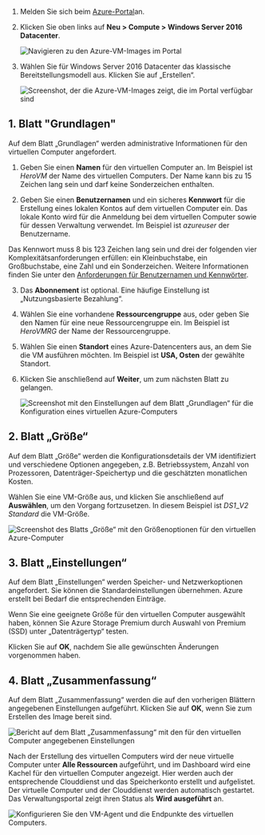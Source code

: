 1. Melden Sie sich beim [Azure-Portal](https://portal.azure.com)an.

2. Klicken Sie oben links auf **Neu > Compute > Windows Server 2016 Datacenter**.

    ![Navigieren zu den Azure-VM-Images im Portal](./media/virtual-machines-common-portal-create-fqdn/marketplace-new.png)

3. Wählen Sie für Windows Server 2016 Datacenter das klassische Bereitstellungsmodell aus. Klicken Sie auf „Erstellen“.

    ![Screenshot, der die Azure-VM-Images zeigt, die im Portal verfügbar sind](./media/virtual-machines-common-portal-create-fqdn/deployment-classic-model.png)

## <a name="1-basics-blade"></a>1. Blatt "Grundlagen"

Auf dem Blatt „Grundlagen“ werden administrative Informationen für den virtuellen Computer angefordert.

1. Geben Sie einen **Namen** für den virtuellen Computer an. Im Beispiel ist _HeroVM_ der Name des virtuellen Computers. Der Name kann bis zu 15 Zeichen lang sein und darf keine Sonderzeichen enthalten.

2. Geben Sie einen **Benutzernamen** und ein sicheres **Kennwort** für die Erstellung eines lokalen Kontos auf dem virtuellen Computer ein. Das lokale Konto wird für die Anmeldung bei dem virtuellen Computer sowie für dessen Verwaltung verwendet. Im Beispiel ist _azureuser_ der Benutzername.

 Das Kennwort muss 8 bis 123 Zeichen lang sein und drei der folgenden vier Komplexitätsanforderungen erfüllen: ein Kleinbuchstabe, ein Großbuchstabe, eine Zahl und ein Sonderzeichen. Weitere Informationen finden Sie unter den [Anforderungen für Benutzernamen und Kennwörter](../articles/virtual-machines/windows/faq.md).

3. Das **Abonnement** ist optional. Eine häufige Einstellung ist „Nutzungsbasierte Bezahlung“.

4. Wählen Sie eine vorhandene **Ressourcengruppe** aus, oder geben Sie den Namen für eine neue Ressourcengruppe ein. Im Beispiel ist _HeroVMRG_ der Name der Ressourcengruppe.

5. Wählen Sie einen **Standort** eines Azure-Datencenters aus, an dem Sie die VM ausführen möchten. Im Beispiel ist **USA, Osten** der gewählte Standort.

6. Klicken Sie anschließend auf **Weiter**, um zum nächsten Blatt zu gelangen.

    ![Screenshot mit den Einstellungen auf dem Blatt „Grundlagen“ für die Konfiguration eines virtuellen Azure-Computers](./media/virtual-machines-common-portal-create-fqdn/basics-blade-classic.png)

## <a name="2-size-blade"></a>2. Blatt „Größe“

Auf dem Blatt „Größe“ werden die Konfigurationsdetails der VM identifiziert und verschiedene Optionen angegeben, z.B. Betriebssystem, Anzahl von Prozessoren, Datenträger-Speichertyp und die geschätzten monatlichen Kosten.  

Wählen Sie eine VM-Größe aus, und klicken Sie anschließend auf **Auswählen**, um den Vorgang fortzusetzen. In diesem Beispiel ist _DS1_\__V2 Standard_ die VM-Größe.

  ![Screenshot des Blatts „Größe“ mit den Größenoptionen für den virtuellen Azure-Computer](./media/virtual-machines-common-portal-create-fqdn/vm-size-classic.png)


## <a name="3-settings-blade"></a>3. Blatt „Einstellungen“

Auf dem Blatt „Einstellungen“ werden Speicher- und Netzwerkoptionen angefordert. Sie können die Standardeinstellungen übernehmen. Azure erstellt bei Bedarf die entsprechenden Einträge.

Wenn Sie eine geeignete Größe für den virtuellen Computer ausgewählt haben, können Sie Azure Storage Premium durch Auswahl von Premium (SSD) unter „Datenträgertyp“ testen.

Klicken Sie auf **OK**, nachdem Sie alle gewünschten Änderungen vorgenommen haben.

## <a name="4-summary-blade"></a>4. Blatt „Zusammenfassung“

Auf dem Blatt „Zusammenfassung“ werden die auf den vorherigen Blättern angegebenen Einstellungen aufgeführt. Klicken Sie auf **OK**, wenn Sie zum Erstellen des Image bereit sind.

 ![Bericht auf dem Blatt „Zusammenfassung“ mit den für den virtuellen Computer angegebenen Einstellungen](./media/virtual-machines-common-portal-create-fqdn/summary-blade-classic.png)

Nach der Erstellung des virtuellen Computers wird der neue virtuelle Computer unter **Alle Ressourcen** aufgeführt, und im Dashboard wird eine Kachel für den virtuellen Computer angezeigt. Hier werden auch der entsprechende Clouddienst und das Speicherkonto erstellt und aufgelistet. Der virtuelle Computer und der Clouddienst werden automatisch gestartet. Das Verwaltungsportal zeigt ihren Status als **Wird ausgeführt** an.

 ![Konfigurieren Sie den VM-Agent und die Endpunkte des virtuellen Computers.](./media/virtual-machines-common-portal-create-fqdn/portal-with-new-vm.png)
